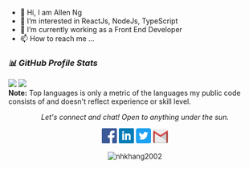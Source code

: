 - 👋 Hi, I am Allen Ng
- 👀 I’m interested in ReactJs, NodeJs, TypeScript
- 🌱 I’m currently working as a Front End Developer
- 📫 How to reach me ...

<!---
allenng00/allenng00 is a ✨ special ✨ repository because its `README.md` (this file) appears on your GitHub profile.
You can click the Preview link to take a look at your changes.
--->
### ***📊 GitHub Profile Stats***

<p align="left">
 <img height="190em" src="https://github-readme-stats-eight-theta.vercel.app/api?username=allenng00&show_icons=true&count_private=true&theme=react&hide_border=true&bg_color=1F222E&title_color=F85D7F&icon_color=F8D866"/>
  <img height="190em" src="https://github-readme-stats-eight-theta.vercel.app/api/top-langs/?username=allenng00&layout=compact&langs_count=8&theme=react&hide_border=true&bg_color=1F222E&title_color=F85D7F&icon_color=F8D866"/>
<br>
<b>Note:</b> Top languages is only a metric of the languages my public code consists of and doesn't reflect experience or skill level.
</p>


<p align="center">
  <i>Let's connect and chat! Open to anything under the sun.</i>

  <p align="center">
    	<code><a href="https://www.facebook.com/hkhang.ng00/"><img width="30px" src="./images/facebook.png" title="Facebook"/></a></code>
	<code><a href="https://www.linkedin.com/in/hkhangng00"><img width="30px" src="./images/linkedin.png" title="Linkedin"/></a></code>
	<code><a href="https://twitter.com/hkhang_ng00"><img width="30px" src="./images/twitter.png" title="Twitter"/></a></code>
	<code><a href="mailto:nhk25022016@gmail.com"><img width="30px" src="./images/gmail.png" title="Gmail"/></a></code>
  </p>

  <p align="center">
      <img src="https://komarev.com/ghpvc/?username=nhkhang2002&label=Profile+Views" alt="nhkhang2002" />
  </p>
</p>
